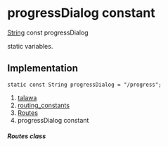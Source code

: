 
<div>

# progressDialog constant

</div>


[String](https://api.flutter.dev/flutter/dart-core/String-class.html)
const progressDialog



static variables.



## Implementation

``` language-dart
static const String progressDialog = "/progress";
```







1.  [talawa](../../index.html)
2.  [routing_constants](../../constants_routing_constants/)
3.  [Routes](../../constants_routing_constants/Routes-class.html)
4.  progressDialog constant

##### Routes class







